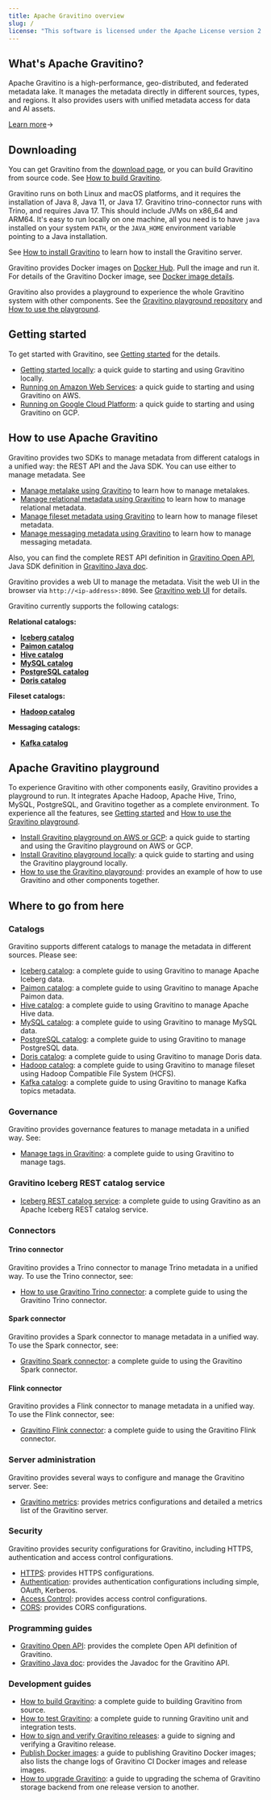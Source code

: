 ```yaml
---
title: Apache Gravitino overview
slug: /
license: "This software is licensed under the Apache License version 2."
---
```


## What's Apache Gravitino?

Apache Gravitino is a high-performance, geo-distributed, and federated metadata lake. It manages the
metadata directly in different sources, types, and regions. It also provides users with unified
metadata access for data and AI assets.

[Learn more](./overview.md)&rarr;

## Downloading

You can get Gravitino from the [download page](https://gravitino.apache.org/downloads),
or you can build Gravitino from source code. See [How to build Gravitino](./how-to-build.md).

Gravitino runs on both Linux and macOS platforms, and it requires the installation of Java 8, Java 11, or Java 17. Gravitino trino-connector runs with
Trino, and requires Java 17. This should include JVMs on x86_64 and
ARM64. It's easy to run locally on one machine, all you need is to have `java` installed on
your system `PATH`, or the `JAVA_HOME` environment variable pointing to a Java installation.

See [How to install Gravitino](./how-to-install.md) to learn how to install the Gravitino server.

Gravitino provides Docker images on [Docker Hub](https://hub.docker.com/u/apache).
Pull the image and run it. For details of the Gravitino Docker image, see
[Docker image details](./docker-image-details.md).

Gravitino also provides a playground to experience the whole Gravitino system with other components.
See the [Gravitino playground repository](https://github.com/apache/gravitino-playground)
and [How to use the playground](./how-to-use-the-playground.md).

## Getting started

To get started with Gravitino, see [Getting started](./getting-started.md) for the details.

* [Getting started locally](./getting-started.md#getting-started-locally): a quick guide to starting
  and using Gravitino locally.
* [Running on Amazon Web Services](./getting-started.md#getting-started-on-amazon-web-services): a
  quick guide to starting and using Gravitino on AWS.
* [Running on Google Cloud Platform](./getting-started.md#getting-started-on-google-cloud-platform):
  a quick guide to starting and using Gravitino on GCP.

## How to use Apache Gravitino

Gravitino provides two SDKs to manage metadata from different catalogs in a unified way: the
REST API and the Java SDK. You can use either to manage metadata. See

* [Manage metalake using Gravitino](./manage-metalake-using-gravitino.md) to learn how to manage
  metalakes.
* [Manage relational metadata using Gravitino](./manage-relational-metadata-using-gravitino.md)
  to learn how to manage relational metadata.
* [Manage fileset metadata using Gravitino](./manage-fileset-metadata-using-gravitino.md) to learn
  how to manage fileset metadata.
* [Manage messaging metadata using Gravitino](./manage-messaging-metadata-using-gravitino.md) to learn how to manage
  messaging metadata.

Also, you can find the complete REST API definition in
[Gravitino Open API](./api/rest/gravitino-rest-api),
Java SDK definition in [Gravitino Java doc](pathname:///docs/0.6.1-incubating/api/java/index.html).

Gravitino provides a web UI to manage the metadata. Visit the web UI in the browser via `http://<ip-address>:8090`. See [Gravitino web UI](./webui.md) for details.

Gravitino currently supports the following catalogs:

**Relational catalogs:**

* [**Iceberg catalog**](./lakehouse-iceberg-catalog.md)
* [**Paimon catalog**](./lakehouse-paimon-catalog.md)
* [**Hive catalog**](./apache-hive-catalog.md)
* [**MySQL catalog**](./jdbc-mysql-catalog.md)
* [**PostgreSQL catalog**](./jdbc-postgresql-catalog.md)
* [**Doris catalog**](./jdbc-doris-catalog.md)

**Fileset catalogs:**

* [**Hadoop catalog**](./hadoop-catalog.md)

**Messaging catalogs:**

* [**Kafka catalog**](./kafka-catalog.md)

## Apache Gravitino playground

To experience Gravitino with other components easily, Gravitino provides a playground to run. It
integrates Apache Hadoop, Apache Hive, Trino, MySQL, PostgreSQL, and Gravitino together as a
complete environment. To experience all the features, see
[Getting started](./getting-started.md) and [How to use the Gravitino playground](./how-to-use-the-playground.md).

* [Install Gravitino playground on AWS or GCP](./getting-started.md#installing-apache-gravitino-playground-on-aws-or-google-cloud-platform):
  a quick guide to starting and using the Gravitino playground on AWS or GCP.
* [Install Gravitino playground locally](./getting-started.md#installing-apache-gravitino-playground-locally):
  a quick guide to starting and using the Gravitino playground locally.
* [How to use the Gravitino playground](./how-to-use-the-playground.md): provides an example of how
  to use Gravitino and other components together.

## Where to go from here

### Catalogs

Gravitino supports different catalogs to manage the metadata in different sources. Please see:

* [Iceberg catalog](./lakehouse-iceberg-catalog.md): a complete guide to using Gravitino to manage Apache Iceberg data.
* [Paimon catalog](./lakehouse-paimon-catalog.md): a complete guide to using Gravitino to manage Apache Paimon data.
* [Hive catalog](./apache-hive-catalog.md): a complete guide to using Gravitino to manage Apache Hive data.
* [MySQL catalog](./jdbc-mysql-catalog.md): a complete guide to using Gravitino to manage MySQL data.
* [PostgreSQL catalog](./jdbc-postgresql-catalog.md): a complete guide to using Gravitino to manage PostgreSQL data.
* [Doris catalog](./jdbc-doris-catalog.md): a complete guide to using Gravitino to manage Doris data.
* [Hadoop catalog](./hadoop-catalog.md): a complete guide to using Gravitino to manage fileset
  using Hadoop Compatible File System (HCFS).
* [Kafka catalog](./kafka-catalog.md): a complete guide to using Gravitino to manage Kafka topics metadata.

### Governance

Gravitino provides governance features to manage metadata in a unified way. See:

* [Manage tags in Gravitino](./manage-tags-in-gravitino.md): a complete guide to using Gravitino
  to manage tags.

### Gravitino Iceberg REST catalog service

* [Iceberg REST catalog service](./iceberg-rest-service.md): a complete guide to using Gravitino as an Apache Iceberg REST catalog service.

### Connectors

#### Trino connector

Gravitino provides a Trino connector to manage Trino metadata in a unified way. To use the Trino connector, see:

* [How to use Gravitino Trino connector](./trino-connector/index.md): a complete guide to using the Gravitino Trino connector.

#### Spark connector

Gravitino provides a Spark connector to manage metadata in a unified way. To use the Spark connector, see:

* [Gravitino Spark connector](./spark-connector/spark-connector.md): a complete guide to using the Gravitino Spark connector.

#### Flink connector

Gravitino provides a Flink connector to manage metadata in a unified way. To use the Flink connector, see:

* [Gravitino Flink connector](./flink-connector/flink-connector.md): a complete guide to using the Gravitino Flink connector.


### Server administration

Gravitino provides several ways to configure and manage the Gravitino server. See:

* [Gravitino metrics](./metrics.md): provides metrics configurations and detailed a metrics list
  of the Gravitino server.

### Security

Gravitino provides security configurations for Gravitino, including HTTPS, authentication and access control configurations.

* [HTTPS](./security/how-to-use-https.md): provides HTTPS configurations.
* [Authentication](./security/how-to-authenticate.md): provides authentication configurations including simple, OAuth, Kerberos.
* [Access Control](./security/access-control.md): provides access control configurations.
* [CORS](./security/how-to-use-cors.md): provides CORS configurations.

### Programming guides

* [Gravitino Open API](./api/rest/gravitino-rest-api): provides the complete Open API definition of Gravitino.
* [Gravitino Java doc](pathname:///docs/0.6.1-incubating/api/java/index.html): provides the Javadoc for the Gravitino API.

### Development guides

* [How to build Gravitino](./how-to-build.md): a complete guide to building Gravitino from
  source.
* [How to test Gravitino](./how-to-test.md): a complete guide to running Gravitino unit and
  integration tests.
* [How to sign and verify Gravitino releases](./how-to-sign-releases.md): a guide to signing and verifying
  a Gravitino release.
* [Publish Docker images](./publish-docker-images.md): a guide to publishing Gravitino Docker images;
  also lists the change logs of Gravitino CI Docker images and release images.
* [How to upgrade Gravitino](./how-to-upgrade.md): a guide to upgrading the schema of Gravitino storage backend from one release version to another.

<img src="https://analytics.apache.org/matomo.php?idsite=62&rec=1&bots=1&action_name=Overview" alt="" />
